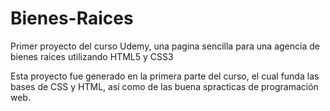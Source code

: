# Bienes-Raices
Primer proyecto del curso Udemy, una pagina sencilla para una agencia de bienes raices utilizando HTML5 y CSS3

Esta proyecto fue generado en la primera parte del curso, el cual funda las bases de CSS y HTML, 
así como de las buena spracticas de programación web.
